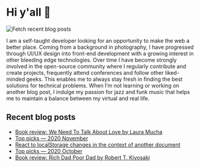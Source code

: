 # Hi y'all 👋

![Fetch recent blog posts](https://github.com/pawelgrzybek/pawelgrzybek/workflows/Fetch%20recent%20blog%20posts/badge.svg)

I am a self-taught developer looking for an opportunity to make the web a better place. Coming from a background in photography, I have progressed through UI/UX design into front-end development with a growing interest in other bleeding edge technologies. Over time I have become strongly involved in the open-source community where I regularly contribute and create projects, frequently attend conferences and follow other liked-minded geeks. This enables me to always stay fresh in finding the best solutions for technical problems. When I’m not learning or working on another blog post, I indulge my passion for jazz and funk music that helps me to maintain a balance between my virtual and real life.

## Recent blog posts

<!-- FEED-START -->
- [Book review: We Need To Talk About Love by Laura Mucha](https://pawelgrzybek.com/book-review-we-need-to-talk-about-love-by-laura-mucha/)
- [Top picks — 2020 November](https://pawelgrzybek.com/top-picks-2020-november/)
- [React to localStorage changes in the context of another document](https://pawelgrzybek.com/react-to-localstorage-changes-in-the-context-of-another-document/)
- [Top picks — 2020 October](https://pawelgrzybek.com/top-picks-2020-october/)
- [Book review: Rich Dad Poor Dad by Robert T. Kiyosaki](https://pawelgrzybek.com/book-review-rich-dad-poor-dad-by-robert-t-kiyosaki/)
<!-- FEED-END -->